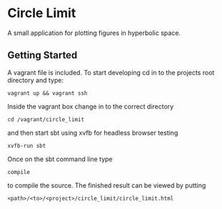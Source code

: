 Circle Limit
============

A small application for plotting figures in hyperbolic space.

Getting Started
---------------

A vagrant file is included. To start developing cd in to the projects root directory and type:

    vagrant up && vagrant ssh

Inside the vagrant box change in to the correct directory

    cd /vagrant/circle_limit

and then start sbt using xvfb for headless browser testing

    xvfb-run sbt

Once on the sbt command line type

    compile

to compile the source. The finished result can be viewed by putting 

    <path>/<to>/<project>/circle_limit/circle_limit.html 
